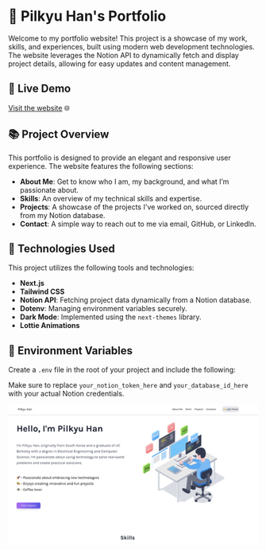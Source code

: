 # 🚀 Pilkyu Han's Portfolio
Welcome to my portfolio website! This project is a showcase of my work, skills, and experiences, built using modern web development technologies. The website leverages the Notion API to dynamically fetch and display project details, allowing for easy updates and content management.

## 🌟 Live Demo
[Visit the website](#https://dev-portfolio-two-wheat.vercel.app/) 🌐

## 📚 Project Overview
This portfolio is designed to provide an elegant and responsive user experience. The website features the following sections:

- **About Me**: Get to know who I am, my background, and what I’m passionate about.
- **Skills**: An overview of my technical skills and expertise.
- **Projects**: A showcase of the projects I've worked on, sourced directly from my Notion database.
- **Contact**: A simple way to reach out to me via email, GitHub, or LinkedIn.

## 🔧 Technologies Used
This project utilizes the following tools and technologies:

- **Next.js**
- **Tailwind CSS**
- **Notion API**: Fetching project data dynamically from a Notion database.
- **Dotenv**: Managing environment variables securely.
- **Dark Mode**: Implemented using the `next-themes` library.
- **Lottie Animations**

## 📁 Environment Variables
Create a `.env` file in the root of your project and include the following:


Make sure to replace `your_notion_token_here` and `your_database_id_here` with your actual Notion credentials.


![Alt text](/public/dev_portfolio.png)
